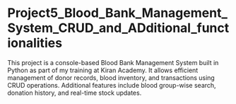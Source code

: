 # Project5_Blood_Bank_Management_System_CRUD_and_ADditional_functionalities
This project is a console-based Blood Bank Management System built in Python as part of my training at Kiran Academy. It allows efficient management of donor records, blood inventory, and transactions using CRUD operations. Additional features include blood group-wise search, donation history, and real-time stock updates.
